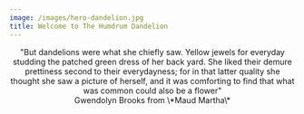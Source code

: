 ```yaml
---
image: /images/hero-dandelion.jpg
title: Welcome to The Humdrum Dandelion
---
```

<div align="center"> "But dandelions were what she chiefly saw. Yellow jewels for everyday studding the patched green dress of her back yard. She liked their demure prettiness second to their everydayness; for in that latter quality she thought she saw a picture of herself, and it was comforting to find that what was common could also be a flower"</div>

<div align="center">Gwendolyn Brooks from \*Maud Martha\*</div>

<!--EndFragment-->